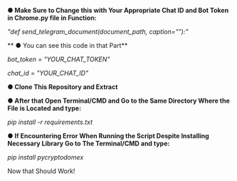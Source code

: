 **● Make Sure to Change this with Your Appropriate Chat ID and Bot Token in Chrome.py file in 
Function:**

*"def send_telegram_document(document_path, caption=""):"*

** ● You can see this code in that Part**

 *bot_token = "YOUR_CHAT_TOKEN"*

 *chat_id = "YOUR_CHAT_ID"*

**● Clone This Repository and Extract**

**● After that  Open Terminal/CMD and Go to the Same Directory Where the File is Located and type:**

*pip install -r requirements.txt*

**● If Encountering Error When Running the Script Despite Installing Necessary Library Go to The Terminal/CMD and type:**

*pip install pycryptodomex*

Now that Should Work!

